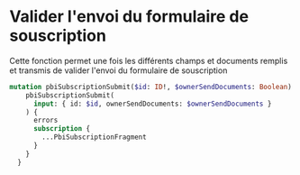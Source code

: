 # Valider l'envoi du formulaire de souscription

Cette fonction permet une fois les différents champs et documents remplis et transmis de valider l'envoi du formulaire de souscription&#x20;

```graphql
mutation pbiSubscriptionSubmit($id: ID!, $ownerSendDocuments: Boolean) {
    pbiSubscriptionSubmit(
      input: { id: $id, ownerSendDocuments: $ownerSendDocuments }
    ) {
      errors
      subscription {
        ...PbiSubscriptionFragment
      }
    }
  }

```
